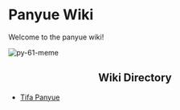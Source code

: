 # Panyue Wiki

Welcome to the panyue wiki!

![py-61-meme](https://github.com/Panyue-wiki/panyue-wiki.github.io/assets/155345807/25d32ecd-9e85-4c5b-a3cf-199b1917af06)

## <center>**Wiki Directory**</center>

- [Tifa Panyue](./tifa-panyue)







